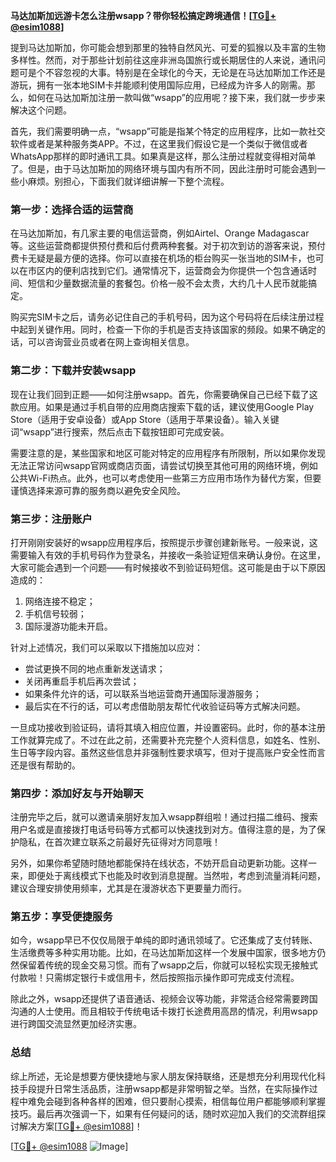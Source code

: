 **马达加斯加远游卡怎么注册wsapp？带你轻松搞定跨境通信！[[TG💪+ @esim1088](https://t.me/s/esim1088)]**

提到马达加斯加，你可能会想到那里的独特自然风光、可爱的狐猴以及丰富的生物多样性。然而，对于那些计划前往这座非洲岛国旅行或长期居住的人来说，通讯问题可是个不容忽视的大事。特别是在全球化的今天，无论是在马达加斯加工作还是游玩，拥有一张本地SIM卡并能顺利使用国际应用，已经成为许多人的刚需。那么，如何在马达加斯加注册一款叫做“wsapp”的应用呢？接下来，我们就一步步来解决这个问题。

首先，我们需要明确一点，“wsapp”可能是指某个特定的应用程序，比如一款社交软件或者是某种服务类APP。不过，在这里我们假设它是一个类似于微信或者WhatsApp那样的即时通讯工具。如果真是这样，那么注册过程就变得相对简单了。但是，由于马达加斯加的网络环境与国内有所不同，因此注册时可能会遇到一些小麻烦。别担心，下面我们就详细讲解一下整个流程。

### 第一步：选择合适的运营商

在马达加斯加，有几家主要的电信运营商，例如Airtel、Orange Madagascar等。这些运营商都提供预付费和后付费两种套餐。对于初次到访的游客来说，预付费卡无疑是最方便的选择。你可以直接在机场的柜台购买一张当地的SIM卡，也可以在市区内的便利店找到它们。通常情况下，运营商会为你提供一个包含通话时间、短信和少量数据流量的套餐包。价格一般不会太贵，大约几十人民币就能搞定。

购买完SIM卡之后，请务必记住自己的手机号码，因为这个号码将在后续注册过程中起到关键作用。同时，检查一下你的手机是否支持该国家的频段。如果不确定的话，可以咨询营业员或者在网上查询相关信息。

### 第二步：下载并安装wsapp

现在让我们回到正题——如何注册wsapp。首先，你需要确保自己已经下载了这款应用。如果是通过手机自带的应用商店搜索下载的话，建议使用Google Play Store（适用于安卓设备）或App Store（适用于苹果设备）。输入关键词“wsapp”进行搜索，然后点击下载按钮即可完成安装。

需要注意的是，某些国家和地区可能对特定的应用程序有所限制，所以如果你发现无法正常访问wsapp官网或商店页面，请尝试切换至其他可用的网络环境，例如公共Wi-Fi热点。此外，也可以考虑使用一些第三方应用市场作为替代方案，但要谨慎选择来源可靠的服务商以避免安全风险。

### 第三步：注册账户

打开刚刚安装好的wsapp应用程序后，按照提示步骤创建新账号。一般来说，这需要输入有效的手机号码作为登录名，并接收一条验证短信来确认身份。在这里，大家可能会遇到一个问题——有时候接收不到验证码短信。这可能是由于以下原因造成的：

1. 网络连接不稳定；
2. 手机信号较弱；
3. 国际漫游功能未开启。

针对上述情况，我们可以采取以下措施加以应对：
- 尝试更换不同的地点重新发送请求；
- 关闭再重启手机后再次尝试；
- 如果条件允许的话，可以联系当地运营商开通国际漫游服务；
- 最后实在不行的话，可以考虑借助朋友帮忙代收验证码等方式解决问题。

一旦成功接收到验证码，请将其填入相应位置，并设置密码。此时，你的基本注册工作就算完成了。不过在此之前，还需要补充完整个人资料信息，如姓名、性别、生日等字段内容。虽然这些信息并非强制性要求填写，但对于提高账户安全性而言还是很有帮助的。

### 第四步：添加好友与开始聊天

注册完毕之后，就可以邀请亲朋好友加入wsapp群组啦！通过扫描二维码、搜索用户名或是直接拨打电话号码等方式都可以快速找到对方。值得注意的是，为了保护隐私，在首次建立联系之前最好先征得对方同意哦！

另外，如果你希望随时随地都能保持在线状态，不妨开启自动更新功能。这样一来，即便处于离线模式下也能及时收到消息提醒。当然啦，考虑到流量消耗问题，建议合理安排使用频率，尤其是在漫游状态下更要量力而行。

### 第五步：享受便捷服务

如今，wsapp早已不仅仅局限于单纯的即时通讯领域了。它还集成了支付转账、生活缴费等多种实用功能。比如，在马达加斯加这样一个发展中国家，很多地方仍然保留着传统的现金交易习惯。而有了wsapp之后，你就可以轻松实现无接触式付款啦！只需绑定银行卡或信用卡，然后按照指示操作即可完成支付流程。

除此之外，wsapp还提供了语音通话、视频会议等功能，非常适合经常需要跨国沟通的人士使用。而且相较于传统电话卡拨打长途费用高昂的情况，利用wsapp进行跨国交流显然更加经济实惠。

### 总结

综上所述，无论是想要方便快捷地与家人朋友保持联络，还是想充分利用现代化科技手段提升日常生活品质，注册wsapp都是非常明智之举。当然，在实际操作过程中难免会碰到各种各样的困难，但只要耐心摸索，相信每位用户都能够顺利掌握技巧。最后再次强调一下，如果有任何疑问的话，随时欢迎加入我们的交流群组探讨解决方案[[TG💪+ @esim1088](https://t.me/s/esim1088)]！

[[TG💪+ @esim1088](https://t.me/s/esim1088) ![Image](https://i.postimg.cc/4NQfJmqS/Snipaste-2025-05-13-00-14-12.png)]
